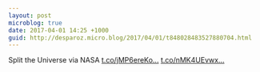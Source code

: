 ```yaml
---
layout: post
microblog: true
date: 2017-04-01 14:25 +1000
guid: http://desparoz.micro.blog/2017/04/01/t848028483527880704.html
---
```

Split the Universe  via NASA [t.co/jMP6ereKo...](https://t.co/jMP6ereKoI) [t.co/nMK4UEvwx...](https://t.co/nMK4UEvwxu)
